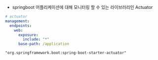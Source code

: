 - springboot 어플리케이션에 대해 모니터링 할 수 있는 라이브러리인 Actuator

```application.yml
# actuator
management:
  endpoints:
    web:
      exposure:
        include: "*"
      base-path: /application
```

```
"org.springframework.boot:spring-boot-starter-actuator"
```
